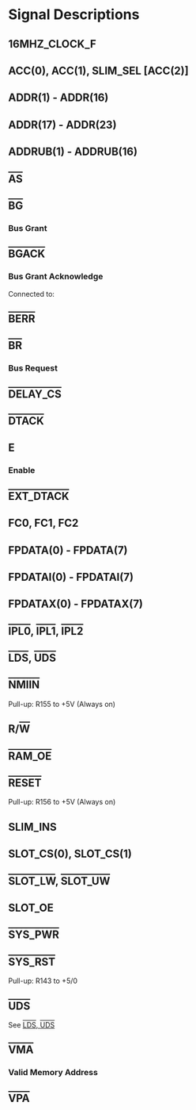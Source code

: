 # Signal Descriptions

## 16MHZ_CLOCK_F

## ACC(0), ACC(1), SLIM_SEL [ACC(2)]

## ADDR(1) - ADDR(16)

## ADDR(17) - ADDR(23)

## ADDRUB(1) - ADDRUB(16)

## <span style="text-decoration:overline">AS</span>

## <span style="text-decoration:overline">BG</span>
### Bus Grant

## <span style="text-decoration:overline">BGACK</span>
### Bus Grant Acknowledge

Connected to:

## <span style="text-decoration:overline">BERR</span>

## <span style="text-decoration:overline">BR</span>
### Bus Request

## <span style="text-decoration:overline">DELAY_CS</span>

## <span style="text-decoration:overline">DTACK</span>

## E
### Enable

## <span style="text-decoration:overline">EXT_DTACK</span>

## FC0, FC1, FC2

## FPDATA(0) - FPDATA(7)

## FPDATAI(0) - FPDATAI(7)

## FPDATAX(0) - FPDATAX(7)

## <span style="text-decoration:overline">IPL0</span>, <span style="text-decoration:overline">IPL1</span>, <span style="text-decoration:overline">IPL2</span>

## <span style="text-decoration:overline">LDS</span>, <span style="text-decoration:overline">UDS</span>

## <span style="text-decoration:overline">NMIIN</span>

Pull-up: R155 to +5V (Always on)

## R/<span style="text-decoration:overline">W</span>

## <span style="text-decoration:overline">RAM_OE</span>

## <span style="text-decoration:overline">RESET</span>

Pull-up: R156 to +5V (Always on)

## SLIM_INS

## SLOT_CS(0), SLOT_CS(1)

## <span style="text-decoration:overline">SLOT_LW</span>, <span style="text-decoration:overline">SLOT_UW</span>

## SLOT_OE

## <span style="text-decoration:overline">SYS_PWR</span>

## <span style="text-decoration:overline">SYS_RST</span>

Pull-up: R143 to +5/0

## <span style="text-decoration:overline">UDS</span>
See [<span style="text-decoration:overline">LDS</span>, <span style="text-decoration:overline">UDS</span>](#lds-uds)

## <span style="text-decoration:overline">VMA</span>
### Valid Memory Address

## <span style="text-decoration:overline">VPA</span>